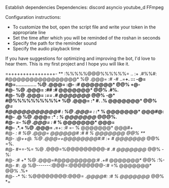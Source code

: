 Establish dependencies
Dependencies:
discord
asyncio
youtube_d
FFmpeg



Configuration instructions:
- To customize the bot, open the script file and write your token in the appropriate line
- Set the time after which you will be reminded of the roshan in seconds
- Specify the path for the reminder sound
- Specify the audio playback time


If you have suggestions for optimizing and improving the bot, I'd love to hear them. This is my first project and I hope you will like it.



=++++++++++++++++-   **  :%%%%%@@@%%%%%%=    ..      :+    .#%%#:                         
#@@@@@@@@@@@@@@@@*   %@       .@@@=          :#      -#   ..=**+.   :::      -@=          
#@=..............    %@       .@@@=          :@-     :#   @@@@@@@*  @@%     +@-           
#@-                  %@       .@@@=          :##     :#   @@@@@@@*  @@%   .#%.            
#@-                  %@       .@@@=          :*==    .#   @@@@@@@*  @@%  -@*              
#@%%%%%%%%%%*        %@       .@@@=          :* #.   .%   @@@@@@@*  @@% *@=               
#@@@@@@@@@@@#  :     %@       .@@@=          :* :*    %   @@@@@@@*  @@@#@:                
#@-           .@     %@       .@@@=          :*  *:   %   @@@@@@@*  @@@%.                 
#@-           *=-    %@       .@@@=          :*   #   %   @@@@@@@*  @@@=                  
#@-          .*.+    %@       .@@@=  .=**+:  :#   =-  %   @@@@@@@*  @@@#+                 
#@-          *: #    %@       .@@@= *@@@@@@# :#    #  %   @@@@@@@*  @@% **                
#@-         :@++@.   %@       .@@@=+@@@@@@@@#:#    :+ #   @@@@@@@*  @@%  =%.              
#@-         #+=-%=   %@       .@@@=%@@@@@@@@@-#     *.#   @@@@@@@*  @@%   -%:             
#@-        :#   +*   %@       .@@@=#@@@@@@@@@:#     .+#   @@@@@@@*  @@%    :%-            
#@-        #:   .@   %@-------:@@@=:@@@@@@@@-:#      =%   @@@@@@@*  @@%     .%+           
#@-       -*     %:  %@@@@@@@@:@@@= .*@@@@#: :#       %   @@@@@@@*  @@%       *=  
